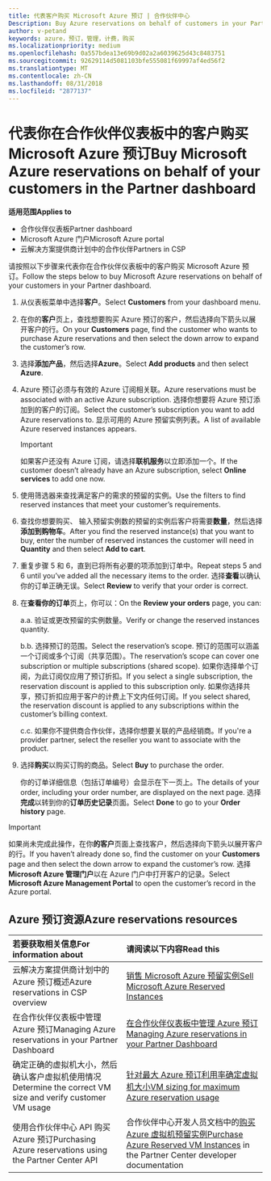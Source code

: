 ```yaml
---
title: 代表客户购买 Microsoft Azure 预订 | 合作伙伴中心
Description: Buy Azure reservations on behalf of customers in your Partner Dashboard.
author: v-petand
keywords: azure，预订，管理，计费，购买
ms.localizationpriority: medium
ms.openlocfilehash: 0a557bdea13e69b9d02a2a6039625d43c8483751
ms.sourcegitcommit: 92629114d5081103bfe555081f69997af4ed56f2
ms.translationtype: MT
ms.contentlocale: zh-CN
ms.lasthandoff: 08/31/2018
ms.locfileid: "2877137"
---
```

# <a name="buy-microsoft-azure-reservations-on-behalf-of-your-customers-in-the-partner-dashboard"></a><span data-ttu-id="cba1f-103">代表你在合作伙伴仪表板中的客户购买 Microsoft Azure 预订</span><span class="sxs-lookup"><span data-stu-id="cba1f-103">Buy Microsoft Azure reservations on behalf of your customers in the Partner dashboard</span></span> 

**<span data-ttu-id="cba1f-104">适用范围</span><span class="sxs-lookup"><span data-stu-id="cba1f-104">Applies to</span></span>**

-  <span data-ttu-id="cba1f-105">合作伙伴仪表板</span><span class="sxs-lookup"><span data-stu-id="cba1f-105">Partner dashboard</span></span>
-  <span data-ttu-id="cba1f-106">Microsoft Azure 门户</span><span class="sxs-lookup"><span data-stu-id="cba1f-106">Microsoft Azure portal</span></span>
-  <span data-ttu-id="cba1f-107">云解决方案提供商计划中的合作伙伴</span><span class="sxs-lookup"><span data-stu-id="cba1f-107">Partners in CSP</span></span>

<span data-ttu-id="cba1f-108">请按照以下步骤来代表你在合作伙伴仪表板中的客户购买 Microsoft Azure 预订。</span><span class="sxs-lookup"><span data-stu-id="cba1f-108">Follow the steps below to buy Microsoft Azure reservations on behalf of your customers in your Partner dashboard.</span></span>

1. <span data-ttu-id="cba1f-109">从仪表板菜单中选择**客户**。</span><span class="sxs-lookup"><span data-stu-id="cba1f-109">Select **Customers** from your dashboard menu.</span></span>  

2. <span data-ttu-id="cba1f-110">在你的**客户**页上，查找想要购买 Azure 预订的客户，然后选择向下箭头以展开客户的行。</span><span class="sxs-lookup"><span data-stu-id="cba1f-110">On your **Customers** page, find the customer who wants to purchase Azure reservations and then select the down arrow to expand the customer’s row.</span></span>  

3. <span data-ttu-id="cba1f-111">选择**添加产品**，然后选择**Azure**。</span><span class="sxs-lookup"><span data-stu-id="cba1f-111">Select **Add products** and then select **Azure**.</span></span> 
    
4. <span data-ttu-id="cba1f-112">Azure 预订必须与有效的 Azure 订阅相关联。</span><span class="sxs-lookup"><span data-stu-id="cba1f-112">Azure reservations must be associated with an active Azure subscription.</span></span> <span data-ttu-id="cba1f-113">选择你想要将 Azure 预订添加到的客户的订阅。</span><span class="sxs-lookup"><span data-stu-id="cba1f-113">Select the customer’s subscription you want to add Azure reservations to.</span></span> <span data-ttu-id="cba1f-114">显示可用的 Azure 预留实例列表。</span><span class="sxs-lookup"><span data-stu-id="cba1f-114">A list of available Azure reserved instances appears.</span></span> 

    >[!IMPORTANT] 
    ><span data-ttu-id="cba1f-115">如果客户还没有 Azure 订阅，请选择**联机服务**以立即添加一个。</span><span class="sxs-lookup"><span data-stu-id="cba1f-115">If the customer doesn’t already have an Azure subscription, select **Online services** to add one now.</span></span> 

5. <span data-ttu-id="cba1f-116">使用筛选器来查找满足客户的需求的预留的实例。</span><span class="sxs-lookup"><span data-stu-id="cba1f-116">Use the filters to find reserved instances that meet your customer’s requirements.</span></span>  

6. <span data-ttu-id="cba1f-117">查找你想要购买、 输入预留实例数的预留的实例后客户将需要**数量**，然后选择**添加到购物车**。</span><span class="sxs-lookup"><span data-stu-id="cba1f-117">After you find the reserved instance(s) that you want to buy, enter the number of reserved instances the customer will need in **Quantity** and then select **Add to cart**.</span></span>  

7. <span data-ttu-id="cba1f-118">重复步骤 5 和 6，直到已将所有必要的项添加到订单中。</span><span class="sxs-lookup"><span data-stu-id="cba1f-118">Repeat steps 5 and 6 until you’ve added all the necessary items to the order.</span></span> <span data-ttu-id="cba1f-119">选择**查看**以确认你的订单正确无误。</span><span class="sxs-lookup"><span data-stu-id="cba1f-119">Select **Review** to verify that your order is correct.</span></span>  

8. <span data-ttu-id="cba1f-120">在**查看你的订单**页上，你可以：</span><span class="sxs-lookup"><span data-stu-id="cba1f-120">On the **Review your orders** page, you can:</span></span> 

    <span data-ttu-id="cba1f-121">a.</span><span class="sxs-lookup"><span data-stu-id="cba1f-121">a.</span></span> <span data-ttu-id="cba1f-122">验证或更改预留的实例数量。</span><span class="sxs-lookup"><span data-stu-id="cba1f-122">Verify or change the reserved instances quantity.</span></span>

    <span data-ttu-id="cba1f-123">b.</span><span class="sxs-lookup"><span data-stu-id="cba1f-123">b.</span></span> <span data-ttu-id="cba1f-124">选择预订的范围。</span><span class="sxs-lookup"><span data-stu-id="cba1f-124">Select the reservation’s scope.</span></span> <span data-ttu-id="cba1f-125">预订的范围可以涵盖一个订阅或多个订阅（共享范围）。</span><span class="sxs-lookup"><span data-stu-id="cba1f-125">The reservation’s scope can cover one subscription or multiple subscriptions (shared scope).</span></span> <span data-ttu-id="cba1f-126">如果你选择单个订阅，为此订阅仅应用了预订折扣。</span><span class="sxs-lookup"><span data-stu-id="cba1f-126">If you select a single subscription, the reservation discount is applied to this subscription only.</span></span> <span data-ttu-id="cba1f-127">如果你选择共享，预订折扣应用于客户的计费上下文内任何订阅。</span><span class="sxs-lookup"><span data-stu-id="cba1f-127">If you select shared, the reservation discount is applied to any subscriptions within the customer’s billing context.</span></span> 

    <span data-ttu-id="cba1f-128">c.</span><span class="sxs-lookup"><span data-stu-id="cba1f-128">c.</span></span> <span data-ttu-id="cba1f-129">如果你不提供商合作伙伴，选择你想要关联的产品经销商。</span><span class="sxs-lookup"><span data-stu-id="cba1f-129">If you're a provider partner, select the reseller you want to associate with the product.</span></span>

9. <span data-ttu-id="cba1f-130">选择**购买**以购买订购的商品。</span><span class="sxs-lookup"><span data-stu-id="cba1f-130">Select **Buy** to purchase the order.</span></span> 

    <span data-ttu-id="cba1f-131">你的订单详细信息（包括订单编号）会显示在下一页上。</span><span class="sxs-lookup"><span data-stu-id="cba1f-131">The details of your order, including your order number, are displayed on the next page.</span></span> <span data-ttu-id="cba1f-132">选择**完成**以转到你的**订单历史记录**页面。</span><span class="sxs-lookup"><span data-stu-id="cba1f-132">Select **Done** to go to your **Order history** page.</span></span> 

>[!IMPORTANT]
><span data-ttu-id="cba1f-133">如果尚未完成此操作，在你**的客户**页面上查找客户，然后选择向下箭头以展开客户的行。</span><span class="sxs-lookup"><span data-stu-id="cba1f-133">If you haven’t already done so, find the customer on your **Customers** page and then select the down arrow to expand the customer’s row.</span></span> <span data-ttu-id="cba1f-134">选择 **Microsoft Azure 管理门户**以在 Azure 门户中打开客户的记录。</span><span class="sxs-lookup"><span data-stu-id="cba1f-134">Select **Microsoft Azure Management Portal** to open the customer’s record in the Azure portal.</span></span>

## <a name="azure-reservations-resources"></a><span data-ttu-id="cba1f-135">Azure 预订资源</span><span class="sxs-lookup"><span data-stu-id="cba1f-135">Azure reservations resources</span></span>
|**<span data-ttu-id="cba1f-136">若要获取相关信息</span><span class="sxs-lookup"><span data-stu-id="cba1f-136">For information about</span></span>**   |**<span data-ttu-id="cba1f-137">请阅读以下内容</span><span class="sxs-lookup"><span data-stu-id="cba1f-137">Read this</span></span>**    |
|:-----------------------------|:-----------------|
|<span data-ttu-id="cba1f-138">云解决方案提供商计划中的 Azure 预订概述</span><span class="sxs-lookup"><span data-stu-id="cba1f-138">Azure reservations in CSP overview</span></span>  | [<span data-ttu-id="cba1f-139">销售 Microsoft Azure 预留实例</span><span class="sxs-lookup"><span data-stu-id="cba1f-139">Sell Microsoft Azure Reserved Instances</span></span>](azure-reservations.md) |
|<span data-ttu-id="cba1f-140">在合作伙伴仪表板中管理 Azure 预订</span><span class="sxs-lookup"><span data-stu-id="cba1f-140">Managing Azure reservations in your Partner Dashboard</span></span> | [<span data-ttu-id="cba1f-141">在合作伙伴仪表板中管理 Azure 预订</span><span class="sxs-lookup"><span data-stu-id="cba1f-141">Managing Azure reservations in your Partner Dashboard</span></span>](azure-reservations-manage.md)
|<span data-ttu-id="cba1f-142">确定正确的虚拟机大小，然后确认客户虚拟机使用情况</span><span class="sxs-lookup"><span data-stu-id="cba1f-142">Determine the correct VM size and verify customer VM usage</span></span>   |[<span data-ttu-id="cba1f-143">针对最大 Azure 预订利用率确定虚拟机大小</span><span class="sxs-lookup"><span data-stu-id="cba1f-143">VM sizing for maximum Azure reservation usage</span></span>](azure-usage.md)   |
|<span data-ttu-id="cba1f-144">使用合作伙伴中心 API 购买 Azure 预订</span><span class="sxs-lookup"><span data-stu-id="cba1f-144">Purchasing Azure reservations using the Partner Center API</span></span> | <span data-ttu-id="cba1f-145">合作伙伴中心开发人员文档中的[购买 Azure 虚拟机预留实例](https://docs.microsoft.com/partner-center/develop/purchase-azure-reservations)</span><span class="sxs-lookup"><span data-stu-id="cba1f-145">[Purchase Azure Reserved VM Instances](https://docs.microsoft.com/partner-center/develop/purchase-azure-reservations) in the Partner Center developer documentation</span></span>

 


 
